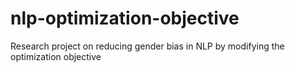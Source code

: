 # nlp-optimization-objective
Research project on reducing gender bias in NLP by modifying the optimization objective

